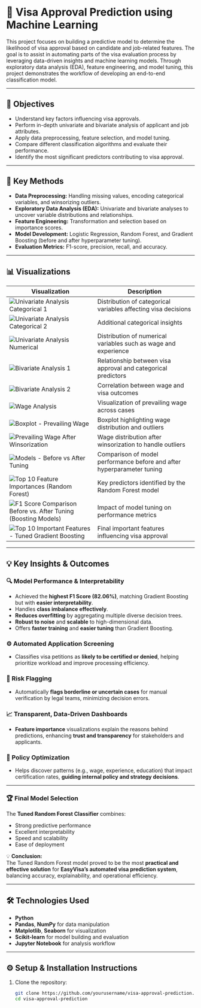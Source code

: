 # 🧠 Visa Approval Prediction using Machine Learning

This project focuses on building a predictive model to determine the likelihood of visa approval based on candidate and job-related features. The goal is to assist in automating parts of the visa evaluation process by leveraging data-driven insights and machine learning models. Through exploratory data analysis (EDA), feature engineering, and model tuning, this project demonstrates the workflow of developing an end-to-end classification model.

---

## 🎯 Objectives
- Understand key factors influencing visa approvals.
- Perform in-depth univariate and bivariate analysis of applicant and job attributes.
- Apply data preprocessing, feature selection, and model tuning.
- Compare different classification algorithms and evaluate their performance.
- Identify the most significant predictors contributing to visa approval.

---

## 🧩 Key Methods
- **Data Preprocessing:** Handling missing values, encoding categorical variables, and winsorizing outliers.  
- **Exploratory Data Analysis (EDA):** Univariate and bivariate analyses to uncover variable distributions and relationships.  
- **Feature Engineering:** Transformation and selection based on importance scores.  
- **Model Development:** Logistic Regression, Random Forest, and Gradient Boosting (before and after hyperparameter tuning).  
- **Evaluation Metrics:** F1-score, precision, recall, and accuracy.

---

## 📊 Visualizations

| Visualization | Description |
|----------------|-------------|
| ![Univariate Analysis Categorical 1](images/Univariate%20Analysis%20Categorical%201.png) | Distribution of categorical variables affecting visa decisions |
| ![Univariate Analysis Categorical 2](images/Univariate%20Analysis%20Categorical%202.png) | Additional categorical insights |
| ![Univariate Analysis Numerical](images/Univariate%20Analysis%20Numerical.png) | Distribution of numerical variables such as wage and experience |
| ![Bivariate Analysis 1](images/Bivariate%20Analysis%201.png) | Relationship between visa approval and categorical predictors |
| ![Bivariate Analysis 2](images/Bivariate%20Analysis%202.png) | Correlation between wage and visa outcomes |
| ![Wage Analysis](images/Wage%20Analysis.png) | Visualization of prevailing wage across cases |
| ![Boxplot - Prevailing Wage](images/Boxplot%20-%20Prevailing%20Wage.png) | Boxplot highlighting wage distribution and outliers |
| ![Prevailing Wage After Winsorization](images/Prevailing%20Wage%20After%20Winsorization.png) | Wage distribution after winsorization to handle outliers |
| ![Models - Before vs After Tuning](images/Models%20-%20Before%20vs%20After%20Tuning.png) | Comparison of model performance before and after hyperparameter tuning |
| ![Top 10 Feature Importances (Random Forest)](images/Top%2010%20Feature%20Importances%20(Random%20Forest).png) | Key predictors identified by the Random Forest model |
| ![F1 Score Comparison Before vs. After Tuning (Boosting Models)](images/F1%20Score%20Comparison%20Before%20vs.%20After%20Tuning%20(Boosting%20Models).png) | Impact of model tuning on performance metrics |
| ![Top 10 Important Features - Tuned Gradient Boosting](images/Top%2010%20Important%20Features%20-%20Tuned%20Gradient%20Boosting.png) | Final important features influencing visa approval |

---

## 💡 Key Insights & Outcomes

### 🔍 Model Performance & Interpretability
- Achieved the **highest F1 Score (82.06%)**, matching Gradient Boosting but with **easier interpretability**.  
- Handles **class imbalance effectively**.  
- **Reduces overfitting** by aggregating multiple diverse decision trees.  
- **Robust to noise** and **scalable** to high-dimensional data.  
- Offers **faster training** and **easier tuning** than Gradient Boosting.

### ⚙️ Automated Application Screening
- Classifies visa petitions as **likely to be certified or denied**, helping prioritize workload and improve processing efficiency.

### 🚨 Risk Flagging
- Automatically **flags borderline or uncertain cases** for manual verification by legal teams, minimizing decision errors.

### 📈 Transparent, Data-Driven Dashboards
- **Feature importance** visualizations explain the reasons behind predictions, enhancing **trust and transparency** for stakeholders and applicants.

### 🧭 Policy Optimization
- Helps discover patterns (e.g., wage, experience, education) that impact certification rates, **guiding internal policy and strategy decisions**.

---

### 🏆 Final Model Selection
The **Tuned Random Forest Classifier** combines:
- Strong predictive performance  
- Excellent interpretability  
- Speed and scalability  
- Ease of deployment  

💡 **Conclusion:**  
The Tuned Random Forest model proved to be the most **practical and effective solution** for **EasyVisa’s automated visa prediction system**, balancing accuracy, explainability, and operational efficiency.

---

## 🛠️ Technologies Used
- **Python**
- **Pandas**, **NumPy** for data manipulation  
- **Matplotlib**, **Seaborn** for visualization  
- **Scikit-learn** for model building and evaluation  
- **Jupyter Notebook** for analysis workflow

---

## ⚙️ Setup & Installation Instructions
1. Clone the repository:  
   ```bash
   git clone https://github.com/yourusername/visa-approval-prediction.git
   cd visa-approval-prediction
